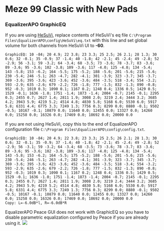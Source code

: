 # Meze 99 Classic with New Pads
### EqualizerAPO GraphicEQ
If you are using [HeSuVi](https://sourceforge.net/projects/hesuvi/), replace contents of HeSuVi's eq file `C:\Program Files\EqualizerAPO\config\HeSuVi\eq.txt` with this line and set global volume for both channels from HeSuVi UI to **-60**.
```
GraphicEQ: 10 -84; 20 4.9; 22 3.8; 23 3.3; 25 2.5; 26 2.1; 28 1.3; 30 0.6; 32 -0.1; 35 -0.9; 37 -1.4; 40 -1.8; 42 -2.1; 45 -2.4; 49 -2.8; 52 -2.9; 56 -3.1; 59 -3.2; 64 -3.4; 68 -3.5; 73 -3.6; 78 -3.7; 83 -3.6; 89 -3.6; 95 -3.6; 102 -3.8; 109 -3.6; 117 -4.0; 125 -4.8; 134 -5.4; 143 -5.8; 153 -6.2; 164 -5.5; 175 -5.2; 188 -5.6; 201 -5.6; 215 -5.6; 230 -5.4; 246 -5.1; 263 -4.7; 282 -4.1; 301 -3.9; 323 -3.7; 345 -3.7; 369 -3.6; 395 -3.6; 423 -3.6; 452 -3.6; 484 -3.5; 518 -3.4; 554 -3.2; 593 -2.9; 635 -2.6; 679 -2.2; 726 -1.8; 777 -1.5; 832 -1.3; 890 -0.8; 952 -0.3; 1019 0.3; 1090 0.1; 1167 0.2; 1248 0.4; 1336 0.5; 1429 0.5; 1529 -0.1; 1636 -1.0; 1751 -1.4; 1873 -1.4; 2004 -0.7; 2145 -0.1; 2295 0.3; 2455 0.7; 2627 1.4; 2811 1.9; 3008 2.0; 3219 2.4; 3444 3.2; 3685 4.2; 3943 5.9; 4219 5.2; 4514 4.8; 4830 5.8; 5168 6.0; 5530 6.0; 5917 5.8; 6331 4.4; 6775 3.3; 7249 1.3; 7756 0.3; 8299 0.0; 8880 -0.1; 9502 -0.5; 10167 -0.1; 10879 0.0; 11640 0.0; 12455 0.0; 13327 0.0; 14260 0.0; 15258 0.0; 16326 0.0; 17469 0.0; 18692 0.0; 20000 0.0
```
If you are not using HeSuVi, copy this to the end of EqualizerAPO configuration file `C:\Program Files\EqualizerAPO\config\config.txt`.
```
GraphicEQ: 10 -84; 20 4.9; 22 3.8; 23 3.3; 25 2.5; 26 2.1; 28 1.3; 30 0.6; 32 -0.1; 35 -0.9; 37 -1.4; 40 -1.8; 42 -2.1; 45 -2.4; 49 -2.8; 52 -2.9; 56 -3.1; 59 -3.2; 64 -3.4; 68 -3.5; 73 -3.6; 78 -3.7; 83 -3.6; 89 -3.6; 95 -3.6; 102 -3.8; 109 -3.6; 117 -4.0; 125 -4.8; 134 -5.4; 143 -5.8; 153 -6.2; 164 -5.5; 175 -5.2; 188 -5.6; 201 -5.6; 215 -5.6; 230 -5.4; 246 -5.1; 263 -4.7; 282 -4.1; 301 -3.9; 323 -3.7; 345 -3.7; 369 -3.6; 395 -3.6; 423 -3.6; 452 -3.6; 484 -3.5; 518 -3.4; 554 -3.2; 593 -2.9; 635 -2.6; 679 -2.2; 726 -1.8; 777 -1.5; 832 -1.3; 890 -0.8; 952 -0.3; 1019 0.3; 1090 0.1; 1167 0.2; 1248 0.4; 1336 0.5; 1429 0.5; 1529 -0.1; 1636 -1.0; 1751 -1.4; 1873 -1.4; 2004 -0.7; 2145 -0.1; 2295 0.3; 2455 0.7; 2627 1.4; 2811 1.9; 3008 2.0; 3219 2.4; 3444 3.2; 3685 4.2; 3943 5.9; 4219 5.2; 4514 4.8; 4830 5.8; 5168 6.0; 5530 6.0; 5917 5.8; 6331 4.4; 6775 3.3; 7249 1.3; 7756 0.3; 8299 0.0; 8880 -0.1; 9502 -0.5; 10167 -0.1; 10879 0.0; 11640 0.0; 12455 0.0; 13327 0.0; 14260 0.0; 15258 0.0; 16326 0.0; 17469 0.0; 18692 0.0; 20000 0.0
Copy: L=-6.0dB*l, R=-6.0dB*R
```
EqualizerAPO Peace GUI does not work with GraphicEQ so you have to disable parametric equalization configured by Peace if you are already using it.
![](https://raw.githubusercontent.com/jaakkopasanen/AutoEq/master/results/Headphone.com/innerfidelity/onear/Meze%2099%20Classic%20with%20New%20Pads/Meze%2099%20Classic%20with%20New%20Pads.png)
